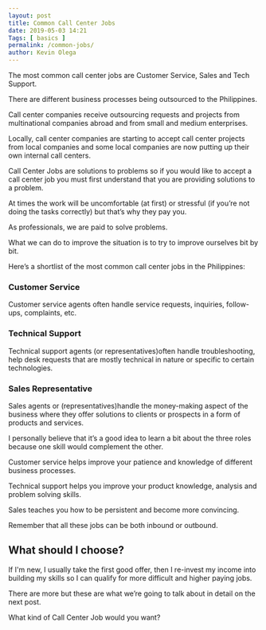 ```yaml
--- 
layout: post 
title: Common Call Center Jobs
date: 2019-05-03 14:21
Tags: [ basics ]
permalink: /common-jobs/ 
author: Kevin Olega 
--- 
```

The most common call center jobs are Customer Service, Sales and Tech Support.

There are different business processes being outsourced to the Philippines. 

Call center companies receive outsourcing requests and projects from multinational companies abroad and from small and medium enterprises.

Locally, call center companies are starting to accept call center projects from local companies and some local companies are now putting up their own internal call centers.

Call Center Jobs are solutions to problems so if you would like to accept a call center job you must first understand that you are providing solutions to a problem. 

At times the work will be uncomfortable (at first) or stressful (if you’re not doing the tasks correctly) but that’s why they pay you.

As professionals, we are paid to solve problems. 

What we can do to improve the situation is to try to improve ourselves bit by bit.

Here’s a shortlist of the most common call center jobs in the Philippines:


### Customer Service

Customer service agents often handle service requests, inquiries, follow-ups, complaints, etc.


### Technical Support

Technical support agents (or representatives)often handle troubleshooting, help desk requests that are mostly technical in nature or specific to certain technologies.

### Sales Representative

Sales agents or (representatives)handle the money-making aspect of the business where they offer solutions to clients or prospects in a form of products and services.

I personally believe that it’s a good idea to learn a bit about the three roles because one skill would complement the other. 

Customer service helps improve your patience and knowledge of different business processes.

Technical support helps you improve your product knowledge, analysis and problem solving skills.

Sales teaches you how to be persistent and become more convincing.

Remember that all these jobs can be both inbound or outbound.

## What should I choose?

If I'm new, I usually take the first good offer, then I re-invest my income into building my skills so I can qualify for more difficult and higher paying jobs.

There are more but these are what we’re going to talk about in detail on the next post. 

What kind of Call Center Job would you want?